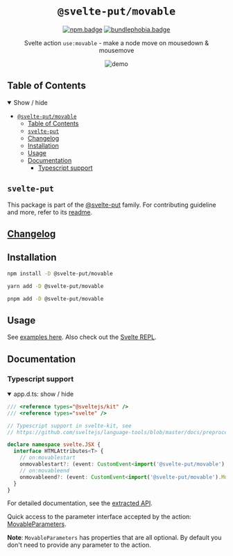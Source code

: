 <div align="center">

# `@svelte-put/movable`

[![npm.badge]][npm] [![bundlephobia.badge]][bundlephobia]

Svelte action `use:movable` - make a node move on mousedown & mousemove

![demo](https://raw.githubusercontent.com/vnphanquang/svelte-put/main/packages/actions/movable/static/images/demo.gif)

</div>

## Table of Contents

<details open>
  <summary>Show / hide</summary>

- [`@svelte-put/movable`](#svelte-putmovable)
  - [Table of Contents](#table-of-contents)
  - [`svelte-put`](#svelte-put)
  - [Changelog](#changelog)
  - [Installation](#installation)
  - [Usage](#usage)
  - [Documentation](#documentation)
    - [Typescript support](#typescript-support)

</details>

## `svelte-put`

This package is part of the [@svelte-put][github.monorepo] family. For contributing guideline and more, refer to its [readme][github.monorepo].

## [Changelog][github.changelog]

## Installation

```bash
npm install -D @svelte-put/movable
```

```bash
yarn add -D @svelte-put/movable
```

```bash
pnpm add -D @svelte-put/movable
```

## Usage

See [examples here](https://github.com/vnphanquang/svelte-put/blob/main/packages/actions/movable/api/docs/movable.movable.md#example-1). Also check out the [Svelte REPL][repl].

</details>

## Documentation

### Typescript support

<details open>
  <summary> app.d.ts: show / hide </summary>

```typescript
/// <reference types="@sveltejs/kit" />
/// <reference types="svelte" />

// Typescript support in svelte-kit, see
// https://github.com/sveltejs/language-tools/blob/master/docs/preprocessors/typescript.md#im-using-an-attributeevent-on-a-dom-element-and-it-throws-a-type-error

declare namespace svelte.JSX {
  interface HTMLAttributes<T> {
    // on:movablestart
    onmovablestart?: (event: CustomEvent<import('@svelte-put/movable').MovableEventDetails>) => void;
    // on:movableend
    onmovableend?: (event: CustomEvent<import('@svelte-put/movable').MovableEventDetails>) => void;
  }
}
```

</details>

For detailed documentation, see the [extracted API][github.api].

Quick access to the parameter interface accepted by the action: [MovableParameters][github.api.movableparameters].

**Note**: `MovableParameters` has properties that are all optional. By default you don't need to provide any parameter to the action.

<!-- github specifics -->

[github.monorepo]: https://github.com/vnphanquang/svelte-put
[github.changelog]: https://github.com/vnphanquang/svelte-put/blob/main/packages/actions/movable/CHANGELOG.md
[github.issues]: https://github.com/vnphanquang/svelte-put/issues?q=
[github.api]: https://github.com/vnphanquang/svelte-put/blob/main/packages/actions/movable/api/docs/index.md
[github.api.movableparameters]: https://github.com/vnphanquang/svelte-put/blob/main/packages/actions/movable/api/docs/movable.movableparameters.md
[github.api.movable]: https://github.com/vnphanquang/svelte-put/blob/main/packages/actions/movable/api/docs/movable.movable.md

<!-- heading badge -->
[npm.badge]: https://img.shields.io/npm/v/@svelte-put/movable
[npm]: https://www.npmjs.com/package/@svelte-put/movable
[bundlephobia.badge]: https://img.shields.io/bundlephobia/minzip/@svelte-put/movable?label=minzipped
[bundlephobia]: https://bundlephobia.com/package/@svelte-put/movable

[repl]: https://svelte.dev/repl/88a7c1fc2e134db7b58786d5f385fc5d
